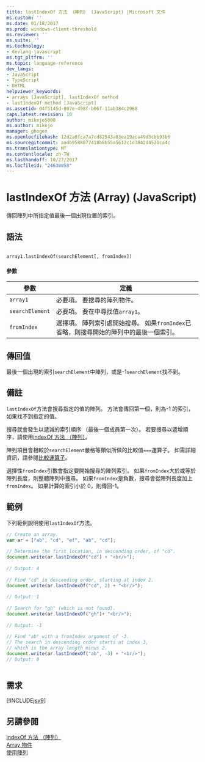 ```yaml
---
title: lastIndexOf 方法 （陣列） (JavaScript) |Microsoft 文件
ms.custom: ''
ms.date: 01/18/2017
ms.prod: windows-client-threshold
ms.reviewer: ''
ms.suite: ''
ms.technology:
- devlang-javascript
ms.tgt_pltfrm: ''
ms.topic: language-reference
dev_langs:
- JavaScript
- TypeScript
- DHTML
helpviewer_keywords:
- arrays [JavaScript], lastIndexOf method
- lastIndexOf method [JavaScript]
ms.assetid: 04f5145d-007e-498f-b06f-11ab384c2968
caps.latest.revision: 10
author: mikejo5000
ms.author: mikejo
manager: ghogen
ms.openlocfilehash: 12d2a0fca7a7cd82543a83ea19aca49d3cbb93b6
ms.sourcegitcommit: aadb9588877418b8b55a5612c1d3842d4520ca4c
ms.translationtype: MT
ms.contentlocale: zh-TW
ms.lasthandoff: 10/27/2017
ms.locfileid: "24638058"
---
```

# <a name="lastindexof-method-array-javascript"></a>lastIndexOf 方法 (Array) (JavaScript)
傳回陣列中所指定值最後一個出現位置的索引。  
  
## <a name="syntax"></a>語法  
  
```  
  
array1.lastIndexOf(searchElement[, fromIndex])  
```  
  
#### <a name="parameters"></a>參數  
  
|參數|定義|  
|---------------|----------------|  
|`array1`|必要項。 要搜尋的陣列物件。|  
|`searchElement`|必要項。 要在中尋找值`array1`。|  
|`fromIndex`|選擇項。 陣列索引處開始搜尋。 如果`fromIndex`已省略，則搜尋開始的陣列中的最後一個索引。|  
  
## <a name="return-value"></a>傳回值  
 最後一個出現的索引`searchElement`中陣列，或是-1`searchElement`找不到。  
  
## <a name="remarks"></a>備註  
 `lastIndexOf`方法會搜尋指定的值的陣列。 方法會傳回第一個，則為-1 的索引，如果找不到指定的值。  
  
 搜尋就會發生以遞減的索引順序 （最後一個成員第一次）。 若要搜尋以遞增順序，請使用[indexOf 方法 （陣列）](../../javascript/reference/indexof-method-array-javascript.md)。  
  
 陣列項目會相較於`searchElement`嚴格等類似所做的比較值`===`運算子。 如需詳細資訊，請參閱[比較運算子](../../javascript/reference/comparison-operators-javascript.md)。  
  
 選擇性`fromIndex`引數會指定要開始搜尋的陣列索引。 如果`fromIndex`大於或等於陣列長度，則整體陣列中搜尋。 如果`fromIndex`是負數，搜尋會從陣列長度加上`fromIndex`。 如果計算的索引小於 0，則傳回-1。  
  
## <a name="example"></a>範例  
 下列範例說明使用`lastIndexOf`方法。  
  
```JavaScript  
// Create an array.  
var ar = ["ab", "cd", "ef", "ab", "cd"];  
  
// Determine the first location, in descending order, of "cd".  
document.write(ar.lastIndexOf("cd") + "<br/>");  
  
// Output: 4  
  
// Find "cd" in descending order, starting at index 2.  
document.write(ar.lastIndexOf("cd", 2) + "<br/>");  
  
// Output: 1  
  
// Search for "gh" (which is not found).  
document.write(ar.lastIndexOf("gh")+ "<br/>");  
  
// Output: -1  
  
// Find "ab" with a fromIndex argument of -3.  
// The search in descending order starts at index 3,  
// which is the array length minus 2.  
document.write(ar.lastIndexOf("ab", -3) + "<br/>");  
// Output: 0  
  
```  
  
## <a name="requirements"></a>需求  
 [!INCLUDE[jsv9](../../javascript/includes/jsv9-md.md)]  
  
## <a name="see-also"></a>另請參閱  
 [indexOf 方法 （陣列）](../../javascript/reference/indexof-method-array-javascript.md)   
 [Array 物件](../../javascript/reference/array-object-javascript.md)   
 [使用陣列](../../javascript/advanced/using-arrays-javascript.md)